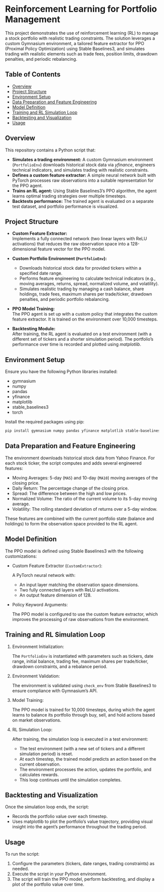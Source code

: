 # Reinforcement Learning for Portfolio Management

This project demonstrates the use of reinforcement learning (RL) to manage a stock portfolio with realistic trading constraints. The solution leverages a custom Gymnasium environment, a tailored feature extractor for PPO (Proximal Policy Optimization) using Stable Baselines3, and simulates trading with realistic elements such as trade fees, position limits, drawdown penalties, and periodic rebalancing.

## Table of Contents

- [Overview](#overview)
- [Project Structure](#project-structure)
- [Environment Setup](#environment-setup)
- [Data Preparation and Feature Engineering](#data-preparation-and-feature-engineering)
- [Model Definition](#model-definition)
- [Training and RL Simulation Loop](#training-and-rl-simulation-loop)
- [Backtesting and Visualization](#backtesting-and-visualization)
- [Usage](#usage)

## Overview

This repository contains a Python script that:
- **Simulates a trading environment:** A custom Gymnasium environment (`PortfolioEnv`) downloads historical stock data via *yfinance*, engineers technical indicators, and simulates trading with realistic constraints.
- **Defines a custom feature extractor:** A simple neural network built with PyTorch processes raw observations into a suitable representation for the PPO agent.
- **Trains an RL agent:** Using Stable Baselines3’s PPO algorithm, the agent learns optimal trading strategies over multiple timesteps.
- **Backtests performance:** The trained agent is evaluated on a separate test dataset, and portfolio performance is visualized.

## Project Structure

- **Custom Feature Extractor:**  
  Implements a fully connected network (two linear layers with ReLU activations) that reduces the raw observation space into a 128-dimensional feature vector for the PPO model.

- **Custom Portfolio Environment (`PortfolioEnv`):**  
  - Downloads historical stock data for provided tickers within a specified date range.
  - Performs feature engineering to calculate technical indicators (e.g., moving averages, returns, spread, normalized volume, and volatility).
  - Simulates realistic trading by managing a cash balance, share holdings, trade fees, maximum shares per trade/ticker, drawdown penalties, and periodic portfolio rebalancing.

- **PPO Model Training:**  
  The PPO agent is set up with a custom policy that integrates the custom feature extractor. It is trained on the environment over 10,000 timesteps.

- **Backtesting Module:**  
  After training, the RL agent is evaluated on a test environment (with a different set of tickers and a shorter simulation period). The portfolio’s performance over time is recorded and plotted using *matplotlib*.

## Environment Setup

Ensure you have the following Python libraries installed:
- gymnasium
- numpy
- pandas
- yfinance
- matplotlib
- stable_baselines3
- torch

Install the required packages using pip:

```bash
pip install gymnasium numpy pandas yfinance matplotlib stable-baselines3 torch
```

## Data Preparation and Feature Engineering

The environment downloads historical stock data from Yahoo Finance. For each stock ticker, the script computes and adds several engineered features:

- Moving Averages: 5-day (`MA5`) and 10-day (`MA10`) moving averages of the closing price.
- Daily Return: The percentage change of the closing price.
- Spread: The difference between the high and low prices.
- Normalized Volume: The ratio of the current volume to its 5-day moving average.
- Volatility: The rolling standard deviation of returns over a 5-day window.

These features are combined with the current portfolio state (balance and holdings) to form the observation space provided to the RL agent.

## Model Definition

The PPO model is defined using Stable Baselines3 with the following customizations:

- Custom Feature Extractor (`CustomExtractor`):

    A PyTorch neural network with:
    - An input layer matching the observation space dimensions.
    - Two fully connected layers with ReLU activations.
    - An output feature dimension of 128.

- Policy Keyword Arguments:
    
    The PPO model is configured to use the custom feature extractor, which improves the processing of raw observations from the environment.

## Training and RL Simulation Loop

1. Environment Initialization:
    
    The `PortfolioEnv` is instantiated with parameters such as tickers, date range, initial balance, trading fee, maximum shares per trade/ticker, drawdown constraints, and a rebalance period.

2. Environment Validation:
    
    The environment is validated using `check_env` from Stable Baselines3 to ensure compliance with Gymnasium’s API.

3. Model Training:
    
    The PPO model is trained for 10,000 timesteps, during which the agent learns to balance its portfolio through buy, sell, and hold actions based on market observations.

4. RL Simulation Loop:
    
    After training, the simulation loop is executed in a test environment:
    - The test environment (with a new set of tickers and a different simulation period) is reset.
    - At each timestep, the trained model predicts an action based on the current observation.
    - The environment processes the action, updates the portfolio, and calculates rewards.
    - This loop continues until the simulation completes.

## Backtesting and Visualization

Once the simulation loop ends, the script:

- Records the portfolio value over each timestep.
- Uses matplotlib to plot the portfolio’s value trajectory, providing visual insight into the agent’s performance throughout the trading period.

## Usage
To run the script:

1. Configure the parameters (tickers, date ranges, trading constraints) as needed.
2. Execute the script in your Python environment.
3. The script will train the PPO model, perform backtesting, and display a plot of the portfolio value over time.
